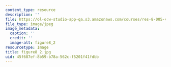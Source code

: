 ```yaml
---
content_type: resource
description: ''
file: https://ol-ocw-studio-app-qa.s3.amazonaws.com/courses/res-8-005-vibrations-and-waves-problem-solving-fall-2012/45f687ef8b59b78a562cf5201f41fdbb_figure8_2.jpg
file_type: image/jpeg
image_metadata:
  caption: ''
  credit: ''
  image-alt: figure8_2
resourcetype: Image
title: figure8_2.jpg
uid: 45f687ef-8b59-b78a-562c-f5201f41fdbb
---
```

